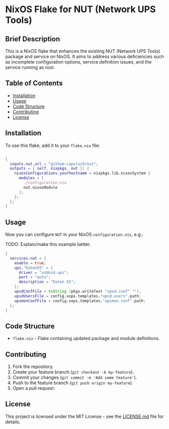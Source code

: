 # NixOS Flake for NUT (Network UPS Tools)

## Brief Description

This is a NixOS flake that enhances the existing NUT (Network UPS Tools) package and service on NixOS. It aims to address various deficiencies such as incomplete configuration options, service definition issues, and the service running as root.

## Table of Contents

- [Installation](#installation)
- [Usage](#usage)
- [Code Structure](#code-structure)
- [Contributing](#contributing)
- [License](#license)

## Installation

To use this flake, add it to your `flake.nix` file:

```nix

{
  inputs.nut.url = "github:capslock/nut";
  outputs = { self, nixpkgs, nut }: {
    nixosConfigurations.yourhostname = nixpkgs.lib.nixosSystem {
      modules = [
        ./configuration.nix
        nut.nixosModule
      ];
    };
  };
}
```

## Usage

Now you can configure `NUT` in your NixOS `configuration.nix`, e.g.:

TODO: Explain/make this example better.

```nix
{
  services.nut = {
    enable = true;
    ups."Eaton5S" = {
      driver = "usbhid-ups";
      port = "auto";
      description = "Eaton 5S";
    };
    upsdConfFile = toString (pkgs.writeText "upsd.conf" "");
    upsdUsersFile = config.sops.templates."upsd.users".path;
    upsmonConfFile = config.sops.templates."upsmon.conf".path;
  };
}
```

## Code Structure

- `flake.nix` - Flake containing updated package and module definitions.

## Contributing

1. Fork the repository.
2. Create your feature branch (`git checkout -b my-feature`).
3. Commit your changes (`git commit -m 'Add some feature'`).
4. Push to the feature branch (`git push origin my-feature`).
5. Open a pull request.

## License

This project is licensed under the MIT License - see the
[LICENSE.md](LICENSE.md) file for details.
